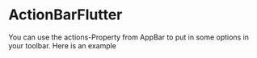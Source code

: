 # ActionBarFlutter
You can use the actions-Property from AppBar to put in some options in your toolbar. Here is an example
